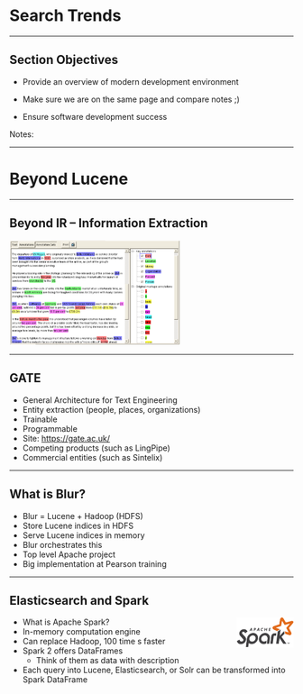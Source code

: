 # Search Trends
---

## Section Objectives

* Provide an overview of modern development environment

* Make sure we are on the same page and compare notes ;)

* Ensure software development success




Notes:


---
# Beyond Lucene
---

## Beyond IR – Information Extraction


<img src="../../assets/images/elastic/3rd-party/Beyond-IR.png" alt="Beyond-IR.png" style="width:60%;"/><!-- {"left" : 0.54, "top" : 1.72, "height" : 5.63, "width" : 9.18} -->


---

## GATE

* General Architecture for Text Engineering
* Entity extraction (people, places, organizations)
* Trainable
* Programmable
* Site: https://gate.ac.uk/
* Competing products (such as LingPipe)
* Commercial entities (such as Sintelix)

---

## What is Blur?

* Blur = Lucene + Hadoop (HDFS)
* Store Lucene indices in HDFS
* Serve Lucene indices in memory
* Blur orchestrates this 
* Top level Apache project
* Big implementation at Pearson training



---

## Elasticsearch and Spark

<img src="../../assets/images/logos/spark-logo-1.png" alt="spark-logo-1.png" style="width:20%;float:right"/><!-- {"left" : 7.08, "top" : 1.17, "height" : 1.51, "width" : 2.83} -->


* What is Apache Spark?
* In-memory computation engine
* Can replace Hadoop, 100 time s faster
* Spark 2 offers DataFrames
  - Think of them as data with description
* Each query into Lucene, Elasticsearch, or Solr can be transformed into Spark DataFrame






